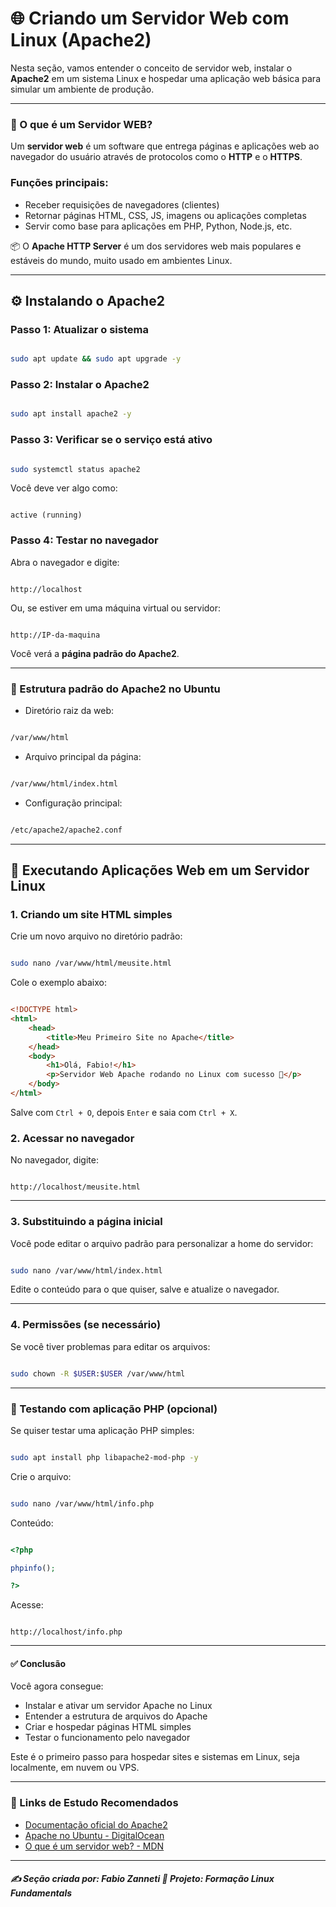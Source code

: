 # 🌐 Criando um Servidor Web com Linux (Apache2)

Nesta seção, vamos entender o conceito de servidor web, instalar o **Apache2** em um sistema Linux e hospedar uma aplicação web básica para simular um ambiente de produção.

---

### 🧭 O que é um Servidor WEB?

Um **servidor web** é um software que entrega páginas e aplicações web ao navegador do usuário através de protocolos como o **HTTP** e o **HTTPS**.

### Funções principais:
- Receber requisições de navegadores (clientes)
- Retornar páginas HTML, CSS, JS, imagens ou aplicações completas
- Servir como base para aplicações em PHP, Python, Node.js, etc.

📦 O **Apache HTTP Server** é um dos servidores web mais populares e estáveis do mundo, muito usado em ambientes Linux.

---

## ⚙️ Instalando o Apache2

### Passo 1: Atualizar o sistema

```bash

sudo apt update && sudo apt upgrade -y

```

### Passo 2: Instalar o Apache2

```bash

sudo apt install apache2 -y

```

### Passo 3: Verificar se o serviço está ativo

```bash

sudo systemctl status apache2

```

Você deve ver algo como:

```

active (running)

```

### Passo 4: Testar no navegador

Abra o navegador e digite:

```

http://localhost

```

Ou, se estiver em uma máquina virtual ou servidor:

```

http://IP-da-maquina

```

Você verá a **página padrão do Apache2**.

---

### 📂 Estrutura padrão do Apache2 no Ubuntu

* Diretório raiz da web:

```bash

/var/www/html

```

* Arquivo principal da página:

```bash

/var/www/html/index.html

```

* Configuração principal:

```bash

/etc/apache2/apache2.conf

```

---

## 🚀 Executando Aplicações Web em um Servidor Linux

### 1. Criando um site HTML simples

Crie um novo arquivo no diretório padrão:

```bash

sudo nano /var/www/html/meusite.html

```

Cole o exemplo abaixo:

```html

<!DOCTYPE html>
<html>
    <head>
        <title>Meu Primeiro Site no Apache</title>
    </head>
    <body>
        <h1>Olá, Fabio!</h1>
        <p>Servidor Web Apache rodando no Linux com sucesso 🚀</p>
    </body>
</html>

```

Salve com `Ctrl + O`, depois `Enter` e saia com `Ctrl + X`.

### 2. Acessar no navegador

No navegador, digite:

```

http://localhost/meusite.html

```

---

### 3. Substituindo a página inicial

Você pode editar o arquivo padrão para personalizar a home do servidor:

```bash

sudo nano /var/www/html/index.html

```

Edite o conteúdo para o que quiser, salve e atualize o navegador.

---

### 4. Permissões (se necessário)

Se você tiver problemas para editar os arquivos:

```bash

sudo chown -R $USER:$USER /var/www/html

```

---

### 🧪 Testando com aplicação PHP (opcional)

Se quiser testar uma aplicação PHP simples:

```bash

sudo apt install php libapache2-mod-php -y

```

Crie o arquivo:

```bash

sudo nano /var/www/html/info.php

```

Conteúdo:

```php

<?php

phpinfo();

?>

```

Acesse:

```

http://localhost/info.php

```

---

#### ✅ Conclusão

Você agora consegue:

* Instalar e ativar um servidor Apache no Linux
* Entender a estrutura de arquivos do Apache
* Criar e hospedar páginas HTML simples
* Testar o funcionamento pelo navegador

Este é o primeiro passo para hospedar sites e sistemas em Linux, seja localmente, em nuvem ou VPS.

---

### 🔗 Links de Estudo Recomendados

* [Documentação oficial do Apache2](https://httpd.apache.org/docs/)
* [Apache no Ubuntu - DigitalOcean](https://www.digitalocean.com/community/tutorials/how-to-install-the-apache-web-server-on-ubuntu-20-04-pt)
* [O que é um servidor web? - MDN](https://developer.mozilla.org/pt-BR/docs/Learn/Common_questions/Web_mechanics/What_is_a_web_server)

---

##### ✍️ Seção criada por: Fabio Zanneti 🎯 Projeto: Formação Linux Fundamentals